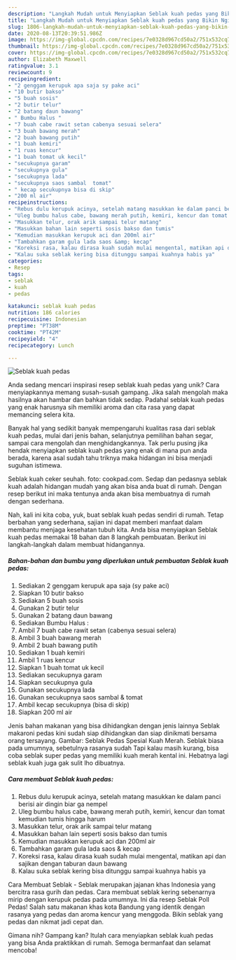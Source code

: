 ```yaml
---
description: "Langkah Mudah untuk Menyiapkan Seblak kuah pedas yang Bikin Ngiler"
title: "Langkah Mudah untuk Menyiapkan Seblak kuah pedas yang Bikin Ngiler"
slug: 1806-langkah-mudah-untuk-menyiapkan-seblak-kuah-pedas-yang-bikin-ngiler
date: 2020-08-13T20:39:51.986Z
image: https://img-global.cpcdn.com/recipes/7e0328d967cd50a2/751x532cq70/seblak-kuah-pedas-foto-resep-utama.jpg
thumbnail: https://img-global.cpcdn.com/recipes/7e0328d967cd50a2/751x532cq70/seblak-kuah-pedas-foto-resep-utama.jpg
cover: https://img-global.cpcdn.com/recipes/7e0328d967cd50a2/751x532cq70/seblak-kuah-pedas-foto-resep-utama.jpg
author: Elizabeth Maxwell
ratingvalue: 3.1
reviewcount: 9
recipeingredient:
- "2 genggam kerupuk apa saja sy pake aci"
- "10 butir bakso"
- "5 buah sosis"
- "2 butir telur"
- "2 batang daun bawang"
- " Bumbu Halus "
- "7 buah cabe rawit setan cabenya sesuai selera"
- "3 buah bawang merah"
- "2 buah bawang putih"
- "1 buah kemiri"
- "1 ruas kencur"
- "1 buah tomat uk kecil"
- "secukupnya garam"
- "secukupnya gula"
- "secukupnya lada"
- "secukupnya saos sambal  tomat"
- " kecap secukupnya bisa di skip"
- "200 ml air"
recipeinstructions:
- "Rebus dulu kerupuk acinya, setelah matang masukkan ke dalam panci berisi air dingin biar ga nempel"
- "Uleg bumbu halus cabe, bawang merah putih, kemiri, kencur dan tomat kemudian tumis hingga harum"
- "Masukkan telur, orak arik sampai telur matang"
- "Masukkan bahan lain seperti sosis bakso dan tumis"
- "Kemudian masukkan kerupuk aci dan 200ml air"
- "Tambahkan garam gula lada saos &amp; kecap"
- "Koreksi rasa, kalau dirasa kuah sudah mulai mengental, matikan api dan sajikan dengan taburan daun bawang"
- "Kalau suka seblak kering bisa ditunggu sampai kuahnya habis ya"
categories:
- Resep
tags:
- seblak
- kuah
- pedas

katakunci: seblak kuah pedas 
nutrition: 186 calories
recipecuisine: Indonesian
preptime: "PT38M"
cooktime: "PT42M"
recipeyield: "4"
recipecategory: Lunch

---
```



![Seblak kuah pedas](https://img-global.cpcdn.com/recipes/7e0328d967cd50a2/751x532cq70/seblak-kuah-pedas-foto-resep-utama.jpg)

Anda sedang mencari inspirasi resep seblak kuah pedas yang unik? Cara menyiapkannya memang susah-susah gampang. Jika salah mengolah maka hasilnya akan hambar dan bahkan tidak sedap. Padahal seblak kuah pedas yang enak harusnya sih memiliki aroma dan cita rasa yang dapat memancing selera kita.

Banyak hal yang sedikit banyak mempengaruhi kualitas rasa dari seblak kuah pedas, mulai dari jenis bahan, selanjutnya pemilihan bahan segar, sampai cara mengolah dan menghidangkannya. Tak perlu pusing jika hendak menyiapkan seblak kuah pedas yang enak di mana pun anda berada, karena asal sudah tahu triknya maka hidangan ini bisa menjadi suguhan istimewa.

Seblak kuah ceker seuhah. foto: cookpad.com. Sedap dan pedasnya seblak kuah adalah hidangan mudah yang akan bisa anda buat di rumah. Dengan resep berikut ini maka tentunya anda akan bisa membuatnya di rumah dengan sederhana.


Nah, kali ini kita coba, yuk, buat seblak kuah pedas sendiri di rumah. Tetap berbahan yang sederhana, sajian ini dapat memberi manfaat dalam membantu menjaga kesehatan tubuh kita. Anda bisa menyiapkan Seblak kuah pedas memakai 18 bahan dan 8 langkah pembuatan. Berikut ini langkah-langkah dalam membuat hidangannya.

<!--inarticleads1-->

##### Bahan-bahan dan bumbu yang diperlukan untuk pembuatan Seblak kuah pedas:

1. Sediakan 2 genggam kerupuk apa saja (sy pake aci)
1. Siapkan 10 butir bakso
1. Sediakan 5 buah sosis
1. Gunakan 2 butir telur
1. Gunakan 2 batang daun bawang
1. Sediakan  Bumbu Halus :
1. Ambil 7 buah cabe rawit setan (cabenya sesuai selera)
1. Ambil 3 buah bawang merah
1. Ambil 2 buah bawang putih
1. Sediakan 1 buah kemiri
1. Ambil 1 ruas kencur
1. Siapkan 1 buah tomat uk kecil
1. Sediakan secukupnya garam
1. Siapkan secukupnya gula
1. Gunakan secukupnya lada
1. Gunakan secukupnya saos sambal &amp; tomat
1. Ambil  kecap secukupnya (bisa di skip)
1. Siapkan 200 ml air


Jenis bahan makanan yang bisa dihidangkan dengan jenis lainnya Seblak makaroni pedas kini sudah siap dihidangkan dan siap dinikmati bersama orang tersayang. Gambar: Seblak Pedas Spesial Kuah Merah. Seblak biasa pada umumnya, sebetulnya rasanya sudah Tapi kalau masih kurang, bisa coba seblak super pedas yang memiliki kuah merah kental ini. Hebatnya lagi seblak kuah juga gak sulit lho dibuatnya. 

<!--inarticleads2-->

##### Cara membuat Seblak kuah pedas:

1. Rebus dulu kerupuk acinya, setelah matang masukkan ke dalam panci berisi air dingin biar ga nempel
1. Uleg bumbu halus cabe, bawang merah putih, kemiri, kencur dan tomat kemudian tumis hingga harum
1. Masukkan telur, orak arik sampai telur matang
1. Masukkan bahan lain seperti sosis bakso dan tumis
1. Kemudian masukkan kerupuk aci dan 200ml air
1. Tambahkan garam gula lada saos &amp; kecap
1. Koreksi rasa, kalau dirasa kuah sudah mulai mengental, matikan api dan sajikan dengan taburan daun bawang
1. Kalau suka seblak kering bisa ditunggu sampai kuahnya habis ya


Cara Membuat Seblak - Seblak merupakan jajanan khas Indonesia yang bercitra rasa gurih dan pedas. Cara membuat seblak kering sebenarnya mirip dengan kerupuk pedas pada umumnya. Ini dia resep Seblak Poll Pedas! Salah satu makanan khas kota Bandung yang identik dengan rasanya yang pedas dan aroma kencur yang menggoda. Bikin seblak yang pedas dan nikmat jadi cepat dan. 

Gimana nih? Gampang kan? Itulah cara menyiapkan seblak kuah pedas yang bisa Anda praktikkan di rumah. Semoga bermanfaat dan selamat mencoba!
